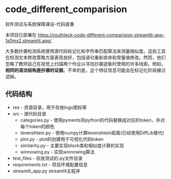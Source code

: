 # code_different_comparision
软件测试与系统保障课设-代码查重 

本项目已部署在 https://routhleck-code-different-comparision-streamlit-app-1s0mx2.streamlit.app/

⼤多数抄袭检测系统使⽤源代码标记化和字符串匹配算法来测量相似度。这些工具在检测⽂本修改策略方面表现良好，包括语句重新排序和常量值修改。然⽽，他们忽略了教师⾃己在视觉上扫描两个作业以寻找抄袭迹象时使⽤的许多线索。例如，**相同的语法结构是抄袭的证据**。不幸的是，这个特征信息可能会在标记化阶段被过滤掉。

## 代码结构

- res - 资源目录，用于存放logo图标等
- src - 源代码目录
  - categories.py - 使用pyments将python的代码替换成对应的token，并对每个token的颜色
  - levenshtein.py - 使用numpy计算levenshtein距离(已经使用DiffLib替代)
  - plot.py - plot的创建用于可视化代码token
  - similarity.py - 主要实现block类和相似度计算的实现
  - winnowing.py - 实现winnowing算法
- test_files - 存放测试的.py文件目录
- requirements.txt - 项目环境配置信息
- streamlit_app.py streamlit主程序 
